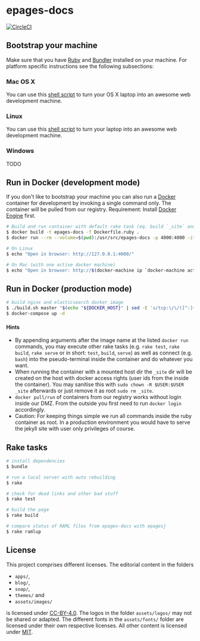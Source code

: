 # epages-docs

[![CircleCI](https://circleci.com/gh/ePages-de/epages-docs.svg?style=svg)](https://circleci.com/gh/ePages-de/epages-docs)

## Bootstrap your machine

Make sure that you have [Ruby][ruby] and [Bundler][bundler] installed on your machine.
For platform specific instructions see the following subsections:

### Mac OS X

You can use this [shell script][bootstrap-macosx] to turn your OS X laptop into an awesome web development machine.

### Linux

You can use this [shell script][bootstrap-linux] to turn your laptop into an awesome web development machine.

### Windows

TODO

## Run in Docker (development mode)

If you don't like to bootstrap your machine you can also run a [Docker][docker] container for development by invoking a single command only.
The container will be pulled from our registry.
Requirement: Install [Docker Engine][docker-engine] first.

~~~ bash
# Build and run container with default rake task (eq. build `_site` and serve via jekyll)
$ docker build -t epages-docs -f Dockerfile.ruby .
$ docker run --rm --volume=$(pwd):/usr/src/epages-docs -p 4000:4000 -it epages-docs dev

# On Linux
$ echo "Open in browser: http://127.0.0.1:4000/"

# On Mac (with one active docker machine)
$ echo "Open in browser: http://$(docker-machine ip `docker-machine active`):4000/"
~~~

## Run in Docker (production mode)

~~~ bash
# build nginx and elasticsearch docker image
$ ./build.sh master "$(echo "${DOCKER_HOST}" | sed -E 's/tcp:\/\/([^:]+):([0-9]+)/\1/'):9200"
$ docker-compose up -d
~~~

#### Hints

* By appending arguments after the image name at the listed `docker run` commands, you may execute other rake tasks (e.g. `rake test`, `rake build`, `rake serve` or in short: `test`, `build`, `serve`) as well as connect (e.g. `bash`) into the pseudo-terminal inside the container and do whatever you want.
* When running the container with a mounted host dir the `_site` dir will be created on the host with docker access rights (user ids from the inside the container).
You may sanitise this with `sudo chown -R $USER:$USER _site` afterwards or just remove it as root `sudo rm _site`.
* `docker pull/run` of containers from our registry works without login inside our DMZ.
From the outside you first need to run `docker login` accordingly.
* Caution: For keeping things simple we run all commands inside the ruby container as root.
In a production environment you would have to serve the jekyll site with user only privileges of course.

## Rake tasks

~~~ bash
# install dependencies
$ bundle

# run a local server with auto rebuilding
$ rake

# check for dead links and other bad stuff
$ rake test

# build the page
$ rake build

# compare status of RAML files from epages-docs with epagesj
$ rake ramlup
~~~

## License

This project comprises different licenses.
The editorial content in the folders

* `apps/`,
* `blog/`,
* `soap/`,
* `themes/` and
* `assets/images/`

is licensed under [CC-BY-4.0][license-cc-by-40].
The logos in the folder `assets/logos/` may not be shared or adapted.
The different fonts in the `assets/fonts/` folder are licensed under their own respective licenses.
All other content is licensed under [MIT][license-mit].

[epagesdocs]: http://developer.epages.com/
[ruby]: https://www.ruby-lang.org/
[bundler]: http://bundler.io/

[bootstrap-macosx]: https://github.com/thoughtbot/laptop
[bootstrap-linux]: https://github.com/thoughtbot/laptop/blob/3897ad81ee241cbff4501e779c8cde50de79e142/linux

[vagrant]: https://www.vagrantup.com/
[virtualbox]: https://www.virtualbox.org/

[docker]: https://www.docker.com/
[docker-engine]: https://docs.docker.com/engine/installation/

[license-cc-by-40]: http://creativecommons.org/licenses/by/4.0/
[license-mit]: http://opensource.org/licenses/MIT
